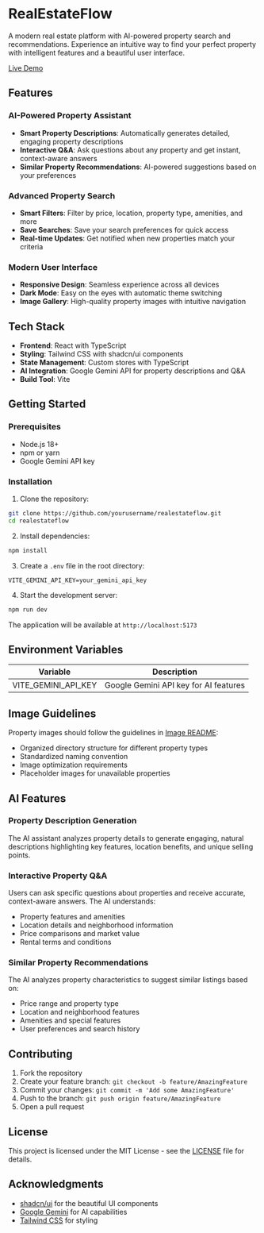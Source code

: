# RealEstateFlow

A modern real estate platform with AI-powered property search and recommendations. Experience an intuitive way to find your perfect property with intelligent features and a beautiful user interface.

[Live Demo](https://realestateflow.vercel.app/)

## Features

### AI-Powered Property Assistant
- **Smart Property Descriptions**: Automatically generates detailed, engaging property descriptions
- **Interactive Q&A**: Ask questions about any property and get instant, context-aware answers
- **Similar Property Recommendations**: AI-powered suggestions based on your preferences

### Advanced Property Search
- **Smart Filters**: Filter by price, location, property type, amenities, and more
- **Save Searches**: Save your search preferences for quick access
- **Real-time Updates**: Get notified when new properties match your criteria

### Modern User Interface
- **Responsive Design**: Seamless experience across all devices
- **Dark Mode**: Easy on the eyes with automatic theme switching
- **Image Gallery**: High-quality property images with intuitive navigation

## Tech Stack

- **Frontend**: React with TypeScript
- **Styling**: Tailwind CSS with shadcn/ui components
- **State Management**: Custom stores with TypeScript
- **AI Integration**: Google Gemini API for property descriptions and Q&A
- **Build Tool**: Vite

## Getting Started

### Prerequisites

- Node.js 18+ 
- npm or yarn
- Google Gemini API key

### Installation

1. Clone the repository:
```bash
git clone https://github.com/yourusername/realestateflow.git
cd realestateflow
```

2. Install dependencies:
```bash
npm install
```

3. Create a `.env` file in the root directory:
```env
VITE_GEMINI_API_KEY=your_gemini_api_key
```

4. Start the development server:
```bash
npm run dev
```

The application will be available at `http://localhost:5173`

## Environment Variables

| Variable | Description |
|----------|-------------|
| VITE_GEMINI_API_KEY | Google Gemini API key for AI features |

## Image Guidelines

Property images should follow the guidelines in [Image README](./public/images/README.md):
- Organized directory structure for different property types
- Standardized naming convention
- Image optimization requirements
- Placeholder images for unavailable properties

## AI Features

### Property Description Generation
The AI assistant analyzes property details to generate engaging, natural descriptions highlighting key features, location benefits, and unique selling points.

### Interactive Property Q&A
Users can ask specific questions about properties and receive accurate, context-aware answers. The AI understands:
- Property features and amenities
- Location details and neighborhood information
- Price comparisons and market value
- Rental terms and conditions

### Similar Property Recommendations
The AI analyzes property characteristics to suggest similar listings based on:
- Price range and property type
- Location and neighborhood features
- Amenities and special features
- User preferences and search history

## Contributing

1. Fork the repository
2. Create your feature branch: `git checkout -b feature/AmazingFeature`
3. Commit your changes: `git commit -m 'Add some AmazingFeature'`
4. Push to the branch: `git push origin feature/AmazingFeature`
5. Open a pull request

## License

This project is licensed under the MIT License - see the [LICENSE](LICENSE) file for details.

## Acknowledgments

- [shadcn/ui](https://ui.shadcn.com/) for the beautiful UI components
- [Google Gemini](https://deepmind.google/technologies/gemini/) for AI capabilities
- [Tailwind CSS](https://tailwindcss.com/) for styling
